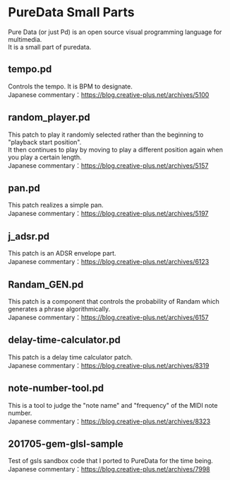 # PureData Small Parts
Pure Data (or just Pd) is an open source visual programming language for multimedia.  
It is a small part of puredata.
<br>
## tempo.pd
Controls the tempo. It is BPM to designate.  
Japanese commentary：https://blog.creative-plus.net/archives/5100
## random_player.pd
This patch to play it randomly selected rather than the beginning to "playback start position".  
It then continues to play by moving to play a different position again when you play a certain length.  
Japanese commentary：https://blog.creative-plus.net/archives/5157
## pan.pd
This patch realizes a simple pan.  
Japanese commentary：https://blog.creative-plus.net/archives/5197
## j_adsr.pd
This patch is an ADSR envelope part.  
Japanese commentary：https://blog.creative-plus.net/archives/6123
## Randam_GEN.pd
This patch is a component that controls the probability of Randam which generates a phrase algorithmically.  
Japanese commentary：https://blog.creative-plus.net/archives/6157
## delay-time-calculator.pd
This patch is a delay time calculator patch.  
Japanese commentary：https://blog.creative-plus.net/archives/8319
## note-number-tool.pd
This is a tool to judge the "note name" and "frequency" of the MIDI note number.  
Japanese commentary：https://blog.creative-plus.net/archives/8323
## 201705-gem-glsl-sample
Test of gsls sandbox code that I ported to PureData for the time being.  
Japanese commentary：https://blog.creative-plus.net/archives/7998
